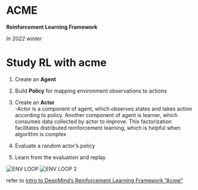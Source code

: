 # ACME
**Reinforcement Learning Framework**

*In 2022 winter*

# Study RL with acme

1. Create an **Agent**  

2. Build **Policy** for mapping environment observations to actions  

3. Create an **Actor**    
    -Actor is a component of agent, which observes states and takes action according to policy. Another component of agent is learner, which consumes data collected by        actor to improve. This factorization facilitates distributed reinforcement learning, which is helpful when algorithm is complex  

4. Evaluate a random actor’s policy  

5. Learn from the evaluation and replay  

![ENV LOOP](https://user-images.githubusercontent.com/92682815/167327540-001cdf4f-e6d6-4c0b-8aa3-4a8d6146bada.png)
![ENV LOOP 2](https://user-images.githubusercontent.com/92682815/167327552-0fe111bc-9caf-4f94-b1ad-ac6315a80b25.png)

refer to [Intro to DeepMind’s Reinforcement Learning Framework “Acme”](https://towardsdatascience.com/deepminds-reinforcement-learning-framework-acme-87934fa223bf)
